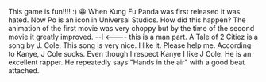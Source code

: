 This game is fun!!!! :)
 😀
When Kung Fu Panda was first released it was hated. Now Po is an icon in Universal Studios. How did this happen? The animation of the first movie was very choppy but by the time of the second movie it greatly improved.
--l <---- this is a man part.
A Tale of 2 Citiez is a song by J. Cole. This song is very nice. I like it. Please help me. According to Kanye, J Cole sucks. Even though I respect Kanye I like J Cole. He is an excellent rapper. He repeatedly says "Hands in the air" with a good beat attached.
